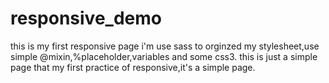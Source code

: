 # responsive_demo
this is my first responsive page
i'm use sass to orginzed my stylesheet,use simple @mixin,%placeholder,variables and some css3.
this is just a simple page that my first practice of responsive,it's a simple page.
